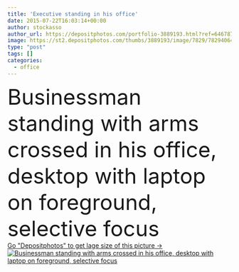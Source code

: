 ```yaml
---
title: 'Executive standing in his office'
date: 2015-07-22T16:03:14+00:00
author: stockasso
author_url: https://depositphotos.com/portfolio-3889193.html?ref=64678756
image: https://st2.depositphotos.com/thumbs/3889193/image/7829/78294064/api_thumb_450.jpg?forcejpeg=true
type: "post"
tags: []
categories: 
  - office
---
```

<div aling="center">
            <font size="60"> Businessman standing with arms crossed in his office, desktop with laptop on foreground, selective focus</font>   
</div>
<div>
    <a href='https://st2.depositphotos.com/thumbs/3889193/image/7829/78294064/api_thumb_450.jpg?forcejpeg=true?ref=64678756' target=_blank > Go "Depositphotos" to get lage size of this picture ->
        <img href='https://st2.depositphotos.com/thumbs/3889193/image/7829/78294064/api_thumb_450.jpg?forcejpeg=true?ref=64678756' src='https://st2.depositphotos.com/3889193/7829/i/950/depositphotos_78294064-stock-photo-executive-standing-in-his-office.jpg?forcejpeg=true' alt='Businessman standing with arms crossed in his office, desktop with laptop on foreground, selective focus' >
    </a>
</div>
